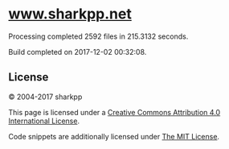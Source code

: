 # www.sharkpp.net

Processing completed 2592 files in 215.3132 seconds.

Build completed on 2017-12-02 00:32:08.

## License

&copy; 2004-2017 sharkpp

This page is licensed under a [Creative Commons Attribution 4.0 International License](http://creativecommons.org/licenses/by/4.0/).

Code snippets are additionally licensed under [The MIT License](http://opensource.org/licenses/MIT).
